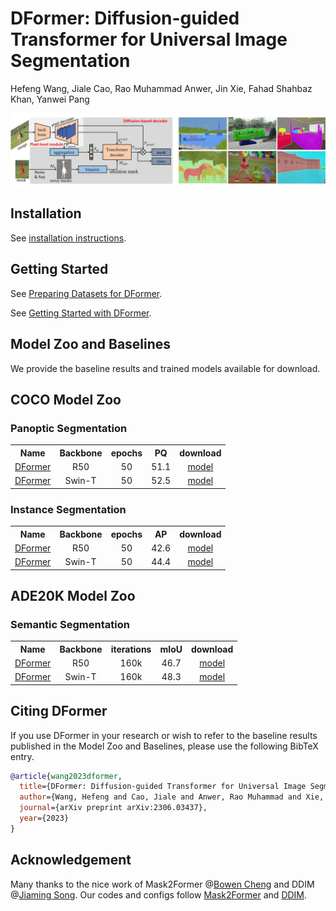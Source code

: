 # DFormer: Diffusion-guided Transformer for Universal Image Segmentation

Hefeng Wang, Jiale Cao, Rao Muhammad Anwer, Jin Xie,
Fahad Shahbaz Khan, Yanwei Pang

![](show.jpg)

## Installation

See [installation instructions](INSTALL.md).

## Getting Started

See [Preparing Datasets for DFormer](datasets/README.md).

See [Getting Started with DFormer](GETTING_STARTED.md).



## Model Zoo and Baselines

We provide the baseline results and trained models available for download.
## COCO Model Zoo

### Panoptic Segmentation

<table><tbody>
<!-- START TABLE -->
<!-- TABLE HEADER -->
<th valign="bottom">Name</th>
<th valign="bottom">Backbone</th>
<th valign="bottom">epochs</th>
<th valign="bottom">PQ</th>
<th valign="bottom">download</th>
<!-- TABLE BODY -->
<!-- ROW: dformer_R50_bs16_50ep -->
 <tr><td align="left"><a href="configs/coco/panoptic-segmentation/dformer_R50_bs16_50ep.yaml">DFormer</a></td>
<td align="center">R50</td>
<td align="center">50</td>
<td align="center">51.1</td>
<td align="center"><a href="https://pan.baidu.com/s/1-nS9BVvemRz20oB8iABhkA?pwd=xg6r">model</a></td>
</tr>
<!-- ROW: dformer_swin_tiny_bs16_50ep -->
 <tr><td align="left"><a href="configs/coco/panoptic-segmentation/swin/dformer_swin_tiny_bs16_50ep.yaml">DFormer</a></td>
<td align="center">Swin-T</td>
<td align="center">50</td>
<td align="center">52.5</td>

<td align="center"><a href="https://pan.baidu.com/s/1em8yVsaFbQjvGSJ5qVT88w?pwd=8gfq">model</a></td>
</tr>
</tbody></table>


### Instance Segmentation

<table><tbody>
<!-- START TABLE -->
<!-- TABLE HEADER -->
<th valign="bottom">Name</th>
<th valign="bottom">Backbone</th>
<th valign="bottom">epochs</th>
<th valign="bottom">AP</th>
<th valign="bottom">download</th>
<!-- TABLE BODY -->
<!-- ROW: dformer_R50_bs16_50ep -->
 <tr><td align="left"><a href="configs/coco/instance-segmentation/dformer_R50_bs16_50ep.yaml">DFormer</a></td>
<td align="center">R50</td>
<td align="center">50</td>
<td align="center">42.6</td>
<td align="center"><a href="https://pan.baidu.com/s/1arjRIxfqpnjqaYOG0W6r9g?pwd=9pah">model</a></td>
</tr>
<!-- ROW: dformer_swin_tiny_bs16_50ep -->
 <tr><td align="left"><a href="configs/coco/instance-segmentation/swin/dformer_swin_tiny_bs16_50ep.yaml">DFormer</a></td>
<td align="center">Swin-T</td>
<td align="center">50</td>
<td align="center">44.4</td>
<td align="center"><a href="https://pan.baidu.com/s/1YcOdvacuWbOIewmByybN2Q?pwd=ewgk">model</a></td>
</tr>
</tbody></table>


## ADE20K Model Zoo


### Semantic Segmentation

<table><tbody>
<!-- START TABLE -->
<!-- TABLE HEADER -->
<th valign="bottom">Name</th>
<th valign="bottom">Backbone</th>
<th valign="bottom">iterations</th>
<th valign="bottom">mIoU</th>
<th valign="bottom">download</th>
<!-- TABLE BODY -->
<!-- ROW: dformer_R50_bs16_160k -->
 <tr><td align="left"><a href="configs/ade20k/semantic-segmentation/dformer_R50_bs16_160k.yaml">DFormer</a></td>
<td align="center">R50</td>
<td align="center">160k</td>
<td align="center">46.7</td>
<td align="center"><a href="https://pan.baidu.com/s/14I9sU9jDpn8tq557ucfEaw?pwd=j5iq">model</a></td>
</tr>
<!-- ROW: dformer_swin_tiny_bs16_160k -->
 <tr><td align="left"><a href="configs/ade20k/semantic-segmentation/swin/dformer_swin_tiny_bs16_160k.yaml">DFormer</a></td>
<td align="center">Swin-T</td>
<td align="center">160k</td>
<td align="center">48.3</td>
<td align="center"><a href="https://pan.baidu.com/s/1fBUnQ0gMfeJmxhRjRegPBg?pwd=4cfr">model</a></td>
</tr>

</tbody></table>



## <a name="CitingMask2Former"></a>Citing DFormer

If you use DFormer in your research or wish to refer to the baseline results published in the Model Zoo and Baselines, please use the following BibTeX entry.

```BibTeX
@article{wang2023dformer,
  title={DFormer: Diffusion-guided Transformer for Universal Image Segmentation},
  author={Wang, Hefeng and Cao, Jiale and Anwer, Rao Muhammad and Xie, Jin and Khan, Fahad Shahbaz and Pang, Yanwei},
  journal={arXiv preprint arXiv:2306.03437},
  year={2023}
}
```


## Acknowledgement
Many thanks to the nice work of Mask2Former @[Bowen Cheng](https://bowenc0221.github.io/) and DDIM @[Jiaming Song](http://tsong.me). Our codes and configs follow [Mask2Former](https://github.com/facebookresearch/Mask2Former) and [DDIM](https://github.com/ermongroup/ddim).
